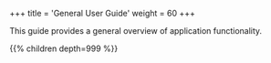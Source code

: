 +++
title = 'General User Guide'
weight = 60
+++

This guide provides a general overview of application functionality.

{{% children depth=999 %}}